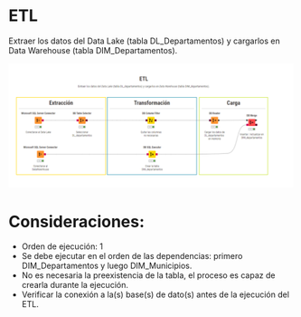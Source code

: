 # ETL

Extraer los datos del Data Lake (tabla DL_Departamentos) y cargarlos en Data Warehouse (tabla DIM_Departamentos).

![Screenshot of a comment on a GitHub issue showing an image, added in the Markdown, of an Octocat smiling and raising a tentacle.](etl_dim_departamentos.png)

# Consideraciones:

- Orden de ejecución: 1
- Se debe ejecutar en el orden de las dependencias: primero DIM_Departamentos y luego DIM_Municipios.
- No es necesaria la preexistencia de la tabla, el proceso es capaz de crearla durante la ejecución.
- Verificar la conexión a la(s) base(s) de dato(s) antes de la ejecución del ETL.
